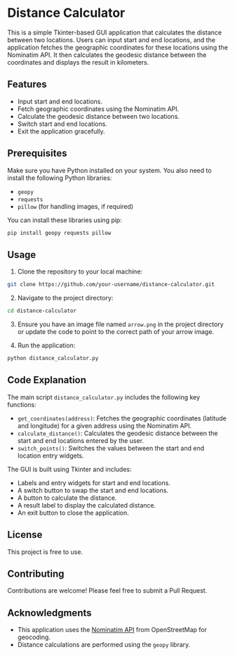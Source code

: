 
# Distance Calculator

This is a simple Tkinter-based GUI application that calculates the distance between two locations. Users can input start and end locations, and the application fetches the geographic coordinates for these locations using the Nominatim API. It then calculates the geodesic distance between the coordinates and displays the result in kilometers.

## Features

- Input start and end locations.
- Fetch geographic coordinates using the Nominatim API.
- Calculate the geodesic distance between two locations.
- Switch start and end locations.
- Exit the application gracefully.

## Prerequisites

Make sure you have Python installed on your system. You also need to install the following Python libraries:

- `geopy`
- `requests`
- `pillow` (for handling images, if required)

You can install these libraries using pip:

```sh
pip install geopy requests pillow
```

## Usage

1. Clone the repository to your local machine:

```sh
git clone https://github.com/your-username/distance-calculator.git
```

2. Navigate to the project directory:

```sh
cd distance-calculator
```

3. Ensure you have an image file named `arrow.png` in the project directory or update the code to point to the correct path of your arrow image.

4. Run the application:

```sh
python distance_calculator.py
```

## Code Explanation

The main script `distance_calculator.py` includes the following key functions:

- `get_coordinates(address)`: Fetches the geographic coordinates (latitude and longitude) for a given address using the Nominatim API.
- `calculate_distance()`: Calculates the geodesic distance between the start and end locations entered by the user.
- `switch_points()`: Switches the values between the start and end location entry widgets.

The GUI is built using Tkinter and includes:

- Labels and entry widgets for start and end locations.
- A switch button to swap the start and end locations.
- A button to calculate the distance.
- A result label to display the calculated distance.
- An exit button to close the application.

## License

This project is free to use.

## Contributing

Contributions are welcome! Please feel free to submit a Pull Request.

## Acknowledgments

- This application uses the [Nominatim API](https://nominatim.openstreetmap.org) from OpenStreetMap for geocoding.
- Distance calculations are performed using the `geopy` library.

